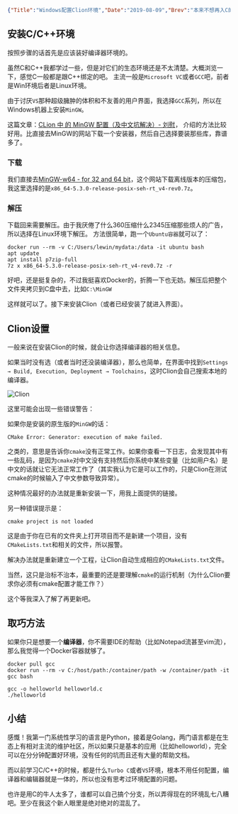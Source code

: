 ```json lw-blog-meta
{"Title":"Windows配置Clion环境","Date":"2019-08-09","Brev":"本来不想再入C的坑了，可是无奈学操作系统必须要懂C，那么就只好配置一下开发环境了。借鉴以往的经验，决定继续充分利用IDE的强大功能来帮助学习。","Tags":["C"]}
```



## 安装C/C++环境

按照步骤的话首先是应该装好编译器环境的。

虽然C和C++我都学过一些，但是对它们的生态环境还是不太清楚。大概浏览一下，感觉C一般都是跟C++绑定的吧。
主流一般是`Microsoft VC`或者`GCC`吧，前者是Win环境后者是Linux环境。

由于讨厌`VS`那种超级臃肿的体积和不友善的用户界面，我选择`GCC`系列，所以在Windows机器上安装`MinGW`。

这篇文章：[CLion 中 的 MinGW 配置（及中文坑解决）- 刘慰](https://zhuanlan.zhihu.com/p/43680621)，
介绍的方法比较好用。比直接去MinGW的网站下载一个安装器，然后自己选择要装那些库，靠谱多了。

### 下载

我们直接去[MinGW-w64 - for 32 and 64 bit](https://sourceforge.net/projects/mingw-w64/files/Toolchains%20targetting%20Win64/Personal%20Builds/mingw-builds/5.3.0/threads-posix/seh/)，这个网站下载离线版本的压缩包，我这里选择的是`x86_64-5.3.0-release-posix-seh-rt_v4-rev0.7z`。

### 解压

下载回来需要解压。由于我厌倦了什么360压缩什么2345压缩那些烦人的广告，所以选择在Linux环境下解压。
方法很简单，跑一个`Ubuntu容器`就可以了：

```shell
docker run --rm -v C:/Users/lewin/mydata:/data -it ubuntu bash
apt update
apt install p7zip-full
7z x x86_64-5.3.0-release-posix-seh-rt_v4-rev0.7z -r
```

好吧，还是挺复杂的，不过我挺喜欢Docker的，折腾一下也无妨。解压后把整个文件夹拷贝到C盘中去，比如`C:\MinGW`

这样就可以了。接下来安装Clion（或者已经安装了就进入界面）。

## Clion设置

一般来说在安装Clion的时候，就会让你选择编译器的相关信息。

如果当时没有选（或者当时还没装编译器），那么也简单，在界面中找到`Settings → Build, Execution, Deployment → Toolchains`，这时Clion会自己搜索本地的编译器。

![Clion](/static/blog/2019-08-10-Clion.png)

这里可能会出现一些错误警告：

如果你是安装的原生版的`MinGW`的话：

```text
CMake Error: Generator: execution of make failed.
```

之类的，意思是告诉你`cmake`没有正常工作。如果你查看一下日志，会发现其中有一些乱码，是因为`cmake`对中文没有支持然后你系统中某些变量（比如用户名）是中文的话就让它无法正常工作了（其实我认为它是可以工作的，只是Clion在测试cmake的时候输入了中文参数导致异常）。

这种情况最好的办法就是重新安装一下，用我上面提供的链接。

另一种错误提示是：

```text
cmake project is not loaded
```

这是由于你在已有的文件夹上打开项目而不是新建一个项目，没有`CMakeLists.txt`和相关的文件，所以报警。

解决办法就是重新建立一个工程，让Clion自动生成相应的`CMakeLists.txt`文件。

当然，这只是治标不治本，最重要的还是要理解`cmake`的运行机制（为什么Clion要求你必须有cmake配置才能工作？）

这个等我深入了解了再更新吧。

## 取巧方法

如果你只是想要一个**编译器**，你不需要IDE的帮助（比如Notepad流甚至vim流），那么我觉得一个Docker容器就够了。

```shell
docker pull gcc
docker run --rm -v C:/host/path:/container/path -w /container/path -it gcc bash

gcc -o helloworld helloworld.c
./helloworld
```

## 小结

感慨！我第一门系统性学习的语言是Python，接着是Golang，两门语言都是在生态上有相对主流的维护社区，所以如果只是基本的应用（比如helloworld），完全可以在分分钟配置好环境，没有任何的坑而且还有大量的帮助文档。

而以前学习C/C++的时候，都是什么`Turbo C`或者`VS`环境，根本不用任何配置，编译器和编辑器就是一体的，所以也没有思考过环境配置的问题。

也许是用C的牛人太多了，谁都可以自己搞个分支，所以弄得现在的环境乱七八糟吧。至少在我这个新人眼里是绝对绝对的混乱了。
